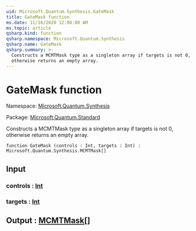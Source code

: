 ```yaml
---
uid: Microsoft.Quantum.Synthesis.GateMask
title: GateMask function
ms.date: 11/16/2020 12:00:00 AM
ms.topic: article
qsharp.kind: function
qsharp.namespace: Microsoft.Quantum.Synthesis
qsharp.name: GateMask
qsharp.summary: >-
  Constructs a MCMTMask type as a singleton array if targets is not 0,
  otherwise returns an empty array.
---
```


# GateMask function

Namespace: [Microsoft.Quantum.Synthesis](xref:Microsoft.Quantum.Synthesis)

Package: [Microsoft.Quantum.Standard](https://nuget.org/packages/Microsoft.Quantum.Standard)


Constructs a MCMTMask type as a singleton array if targets is not 0,otherwise returns an empty array.

```qsharp
function GateMask (controls : Int, targets : Int) : Microsoft.Quantum.Synthesis.MCMTMask[]
```


## Input

### controls : [Int](xref:microsoft.quantum.lang-ref.int)




### targets : [Int](xref:microsoft.quantum.lang-ref.int)





## Output : [MCMTMask](xref:Microsoft.Quantum.Synthesis.MCMTMask)[]

